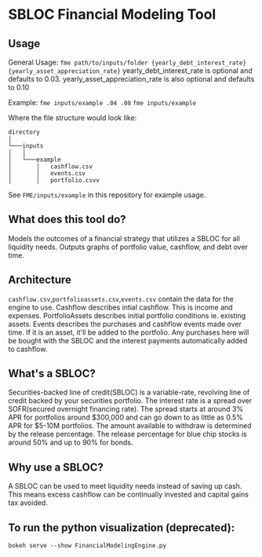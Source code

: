 # SBLOC Financial Modeling Tool

## Usage
General Usage:
`fme path/to/inputs/folder {yearly_debt_interest_rate} {yearly_asset_appreciation_rate}`
yearly_debt_interest_rate is optional and defaults to 0.03.
yearly_asset_appreciation_rate is also optional and defaults to 0.10

Example:
`fme inputs/example .04 .08`
`fme inputs/example`

Where the file structure would look like:
```
directory  
│
└───inputs
│   │
│   └───example
│       │   cashflow.csv
│       │   events.csv
│       │   portfolio.csvv
```
See `FME/inputs/example` in this repository for example usage.

## What does this tool do?
Models the outcomes of a financial strategy that utilizes a SBLOC for all liquidity needs. Outputs graphs of portfolio value, cashflow, and debt over time. 

## Architecture
`cashflow.csv`,`portfolioassets.csv`,`events.csv` contain the data for the engine to use.
Cashflow describes intial cashflow. This is income and expenses.
PortfolioAssets describes initial portfolio conditions ie. existing assets.
Events describes the purchases and cashflow events made over time. If it is an asset, it'll be added to the portfolio. Any purchases here will be bought with the SBLOC and the interest payments automatically added to cashflow.

## What's a SBLOC?
Securities-backed line of credit(SBLOC) is a variable-rate, revolving line of credit backed by your securities portfolio. The interest rate is a spread over SOFR(secured overnight financing rate). The spread starts at around 3% APR for portfolios around $300,000 and can go down to as little as 0.5% APR for $5-10M portfolios. The amount available to withdraw is determined by the release percentage. The release percentage for blue chip stocks is around 50% and up to 90% for bonds.

## Why use a SBLOC?
A SBLOC can be used to meet liquidity needs instead of saving up cash. This means excess cashflow can be continually invested and capital gains tax avoided.

## To run the python visualization (deprecated):
`bokeh serve --show FinancialModelingEngine.py`